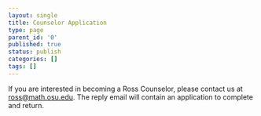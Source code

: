 ```yaml
---
layout: single
title: Counselor Application
type: page
parent_id: '0'
published: true
status: publish
categories: []
tags: []
---
```


If you are interested in becoming a Ross Counselor, please contact us at [ross@math.osu.edu](mailto:ross@math.osu.edu). The reply email will contain an application to complete and return.
